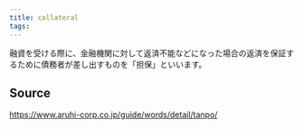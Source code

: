 ```yaml
---
title: collateral
tags: 
---
```


融資を受ける際に、金融機関に対して返済不能などになった場合の返済を保証するために債務者が差し出すものを「担保」といいます。

## Source
https://www.aruhi-corp.co.jp/guide/words/detail/tanpo/